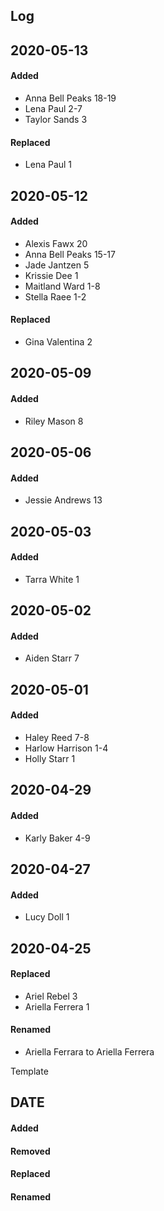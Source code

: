 ## Log

## 2020-05-13
#### Added
* Anna Bell Peaks 18-19
* Lena Paul 2-7
* Taylor Sands 3

#### Replaced
* Lena Paul 1

## 2020-05-12
#### Added
* Alexis Fawx 20
* Anna Bell Peaks 15-17
* Jade Jantzen 5
* Krissie Dee 1
* Maitland Ward 1-8
* Stella Raee 1-2

#### Replaced
* Gina Valentina 2

## 2020-05-09
#### Added
* Riley Mason 8

## 2020-05-06
#### Added
* Jessie Andrews 13

## 2020-05-03
#### Added
* Tarra White 1

## 2020-05-02
#### Added
* Aiden Starr 7

## 2020-05-01
#### Added
* Haley Reed 7-8
* Harlow Harrison 1-4
* Holly Starr 1

## 2020-04-29
#### Added
* Karly Baker 4-9

## 2020-04-27
#### Added
* Lucy Doll 1

## 2020-04-25

#### Replaced
* Ariel Rebel 3
* Ariella Ferrera 1

#### Renamed
* Ariella Ferrara to Ariella Ferrera



Template
## DATE
#### Added

#### Removed

#### Replaced

#### Renamed
